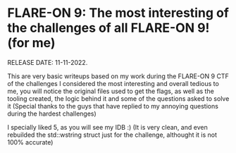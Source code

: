 # FLARE-ON 9: The most interesting of the challenges of all FLARE-ON 9! (for me)

RELEASE DATE: 11-11-2022.

This are very basic writeups based on my work during the FLARE-ON 9 CTF of the challenges I considered the most interesting and overall tedious to me, you will notice the original files used to get the flags, as well as the tooling created,
the logic behind it and some of the questions asked to solve it (Special thanks to the guys that have replied to my annoying questions during the hardest challenges)

I specially liked 5, as you will see my IDB :) (It is very clean, and even rebuilded the std::wstring struct just for the challenge, althought it is not 100% accurate)
